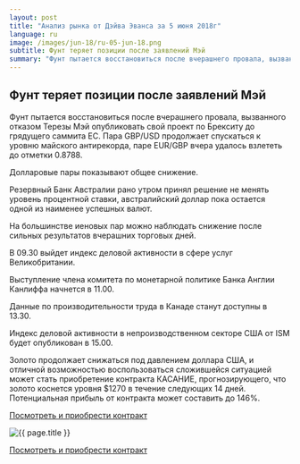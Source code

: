 ```yaml
---
layout: post
title: "Анализ рынка от Дэйва Эванса за 5 июня 2018г"
language: ru
image: /images/jun-18/ru-05-jun-18.png
subtitle: Фунт теряет позиции после заявлений Мэй
summary: "Фунт пытается восстановиться после вчерашнего провала, вызванного отказом Терезы Мэй опубликовать свой проект по Брекситу до грядущего саммита ЕС. Пара GBP/USD продолжает спускаться к уровню майского антирекорда, паре EUR/GBP вчера удалось взлететь до отметки 0.8788"
---
```

##  Фунт теряет позиции после заявлений Мэй

Фунт пытается восстановиться после вчерашнего провала, вызванного отказом Терезы Мэй опубликовать свой проект по Брекситу до грядущего саммита ЕС. Пара GBP/USD продолжает спускаться к уровню майского антирекорда, паре EUR/GBP вчера удалось взлететь до отметки 0.8788.

Долларовые пары показывают общее снижение.

Резервный Банк Австралии рано утром принял решение не менять уровень процентной ставки, австралийский доллар пока остается одной из наименее успешных валют.

На большинстве иеновых пар можно наблюдать снижение после сильных результатов вчерашних торговых дней.
 
 
В 09.30 выйдет индекс деловой активности в сфере услуг Великобритании.

Выступление члена комитета по монетарной политике Банка Англии Канлиффа начнется в 11.00.

Данные по производительности труда в Канаде станут доступны в 13.30.

Индекс деловой активности в непроизводственном секторе США от ISM будет опубликован в 15.00.
 
 
Золото продолжает снижаться под давлением доллара США, и отличной возможностью воспользоваться сложившейся ситуацией может стать приобретение контракта КАСАНИЕ, прогнозирующего, что золото коснется уровня $1270 в течение следующих 14 дней. Потенциальная прибыль от контракта может составить до 146%.

<a href="http://record.binary.com/_bivVDfg8lHux76XffYA0JmNd7ZgqdRLk/1/market=commodities&underlying=frxXAUUSD&formname=touchnotouch&duration_amount=14&duration_units=d&amount=10&amount_type=payout&expiry_type=duration&barrier=1270" target="_blank" rel="noopener noreferrer nofollow">Посмотреть и приобрести контракт</a>

<img src="{{ site.url }}/images/jun-18/ru-05-jun-18.png" alt="{{ page.title }}"  title="{{ page.title }}">

<a href="%LINK%%?https://www.binary.com/d/trade.cgi?market=commodities&underlying=frxXAUUSD&formname=touchnotouch&duration_amount=14&duration_units=d&amount=10&amount_type=payout&expiry_type=duration&barrier=1270" target="_blank" rel="noopener noreferrer nofollow">Посмотреть и приобрести контракт</a>
